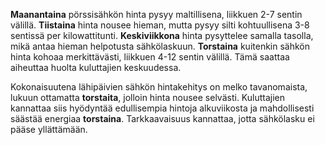 **Maanantaina** pörssisähkön hinta pysyy maltillisena, liikkuen 2-7 sentin välillä. **Tiistaina** hinta nousee hieman, mutta pysyy silti kohtuullisena 3-8 sentissä per kilowattitunti. **Keskiviikkona** hinta pysyttelee samalla tasolla, mikä antaa hieman helpotusta sähkölaskuun. **Torstaina** kuitenkin sähkön hinta kohoaa merkittävästi, liikkuen 4-12 sentin välillä. Tämä saattaa aiheuttaa huolta kuluttajien keskuudessa.

Kokonaisuutena lähipäivien sähkön hintakehitys on melko tavanomaista, lukuun ottamatta **torstaita**, jolloin hinta nousee selvästi. Kuluttajien kannattaa siis hyödyntää edullisempia hintoja alkuviikosta ja mahdollisesti säästää energiaa **torstaina**. Tarkkaavaisuus kannattaa, jotta sähkölasku ei pääse yllättämään.
